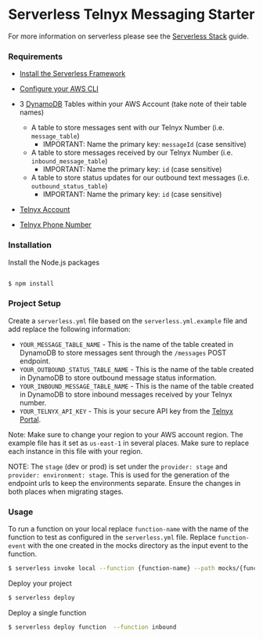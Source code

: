 
# Serverless Telnyx Messaging Starter

For more information on serverless please see the [Serverless Stack](http://serverless-stack.com) guide.

### Requirements

*  [Install the Serverless Framework](https://serverless.com/framework/docs/providers/aws/guide/installation/)

*  [Configure your AWS CLI](https://serverless.com/framework/docs/providers/aws/guide/credentials/)
* 3 [DynamoDB](https://aws.amazon.com/dynamodb/) Tables within your AWS Account (take note of their table names)
	* A table to store messages sent with our Telnyx Number (i.e. `message_table`)
		* IMPORTANT: Name the primary key: `messageId` (case sensitive)
	* A table to store messages received by our Telnyx Number (i.e. `inbound_message_table`)
		* IMPORTANT: Name the primary key: `id` (case sensitive)
	 * A table to store status updates for our outbound text messages (i.e. `outbound_status_table`)
		* IMPORTANT: Name the primary key: `id` (case sensitive)
* [Telnyx Account](https://telnyx.com/sign-up?utm_source=referral&utm_medium=github_referral&utm_campaign=cross-site-link)
* [Telnyx Phone Number](https://portal.telnyx.com/#/app/numbers/my-numbers?utm_source=referral&utm_medium=github_referral&utm_campaign=cross-site-link)

### Installation

Install the Node.js packages
``` bash

$ npm install
```
### Project Setup
Create a `serverless.yml` file based on the `serverless.yml.example` file and add replace the following information:
* `YOUR_MESSAGE_TABLE_NAME` - This is the name of the table created in DynamoDB to store messages sent through the `/messages` POST endpoint.
* `YOUR_OUTBOUND_STATUS_TABLE_NAME` - This is the name of the table created in DynamoDB to store outbound message status information.
* `YOUR_INBOUND_MESSAGE_TABLE_NAME` - This is the name of the table created in DynamoDB to store inbound messages received by your Telnyx number.
* `YOUR_TELNYX_API_KEY` - This is your secure API key from the [Telnyx Portal](https://portal.telnyx.com/#/app/api-keys).

Note: Make sure to change your region to your AWS account region. The example file has it set as `us-east-1` in several places. Make sure to replace each instance in this file with your region.

NOTE: The `stage` (dev or prod) is set under the `provider: stage` and `provider: environment: stage`. This is used for the generation of the endpoint urls to keep the environments separate. Ensure the changes in both places when migrating stages.

### Usage
To run a function on your local replace `function-name` with the name of the function to test as configured in the `serverless.yml` file. Replace `function-event` with the one created in the mocks directory as the input event to the function.

``` bash
$ serverless invoke local --function {function-name} --path mocks/{function-event}.json
```
Deploy your project
``` bash
$ serverless deploy
```
Deploy a single function
``` bash
$ serverless deploy function  --function inbound
```